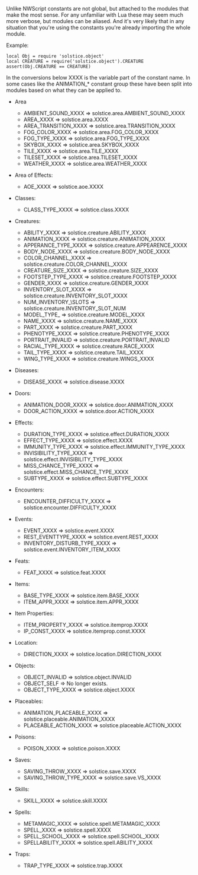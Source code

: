 Unlike NWScript constants are not global, but attached to the
modules that make the most sense.  For any unfamiliar with Lua these
may seem much more verbose, but modules can be aliased.  And it's very
likely that in any situation that you're using the constants you're
already importing the whole module.

Example:

    local Obj = require 'solstice.object'
	local CREATURE = require('solstice.object').CREATURE
	assert(Obj.CREATURE == CREATURE)

In the conversions below XXXX is the variable part of the constant
name.  In some cases like the ANIMATION\_* constant group these have
been split into modules based on what they can be applied to.

+ Area
  + AMBIENT\_SOUND\_XXXX => solstice.area.AMBIENT\_SOUND\_XXXX
  + AREA\_XXXX => solstice.area.XXXX
  + AREA\_TRANSITION\_XXXX => solstice.area.TRANSITION\_XXXX
  + FOG\_COLOR\_XXXX => solstice.area.FOG\_COLOR\_XXXX
  + FOG\_TYPE\_XXXX => solstice.area.FOG\_TYPE\_XXXX
  + SKYBOX\_XXXX => solstice.area.SKYBOX\_XXXX
  + TILE\_XXXX => solstice.area.TILE\_XXXX
  + TILESET\_XXXX => solstice.area.TILESET\_XXXX
  + WEATHER\_XXXX => solstice.area.WEATHER\_XXXX

+ Area of Effects:
  + AOE_XXXX => solstice.aoe.XXXX

+ Classes:
  + CLASS\_TYPE\_XXXX => solstice.class.XXXX

+ Creatures:
  + ABILITY\_XXXX => solstice.creature.ABILITY\_XXXX
  + ANIMATION\_XXXX => solstice.creature.ANIMATION\_XXXX
  + APPERANCE\_TYPE\_XXXX => solstice.creature.APPEARENCE\_XXXX
  + BODY\_NODE\_XXXX => solstice.creature.BODY\_NODE\_XXXX
  + COLOR\_CHANNEL\_XXXX => solstice.creature.COLOR\_CHANNEL\_XXXX
  + CREATURE\_SIZE\_XXXX => solstice.creature.SIZE\_XXXX
  + FOOTSTEP\_TYPE\_XXXX => solstice.creature.FOOTSTEP\_XXXX
  + GENDER\_XXXX => solstice.creature.GENDER\_XXXX
  + INVENTORY\_SLOT\_XXXX => solstice.creature.INVENTORY\_SLOT\_XXXX
  + NUM\_INVENTORY_\SLOTS => solstice.creature.INVENTORY\_SLOT\_NUM
  + MODEL\_TYPE\_ => solstice.creature.MODEL\_XXXX
  + NAME\_XXXX => solstice.creature.NAME\_XXXX
  + PART\_XXXX => solstice.creature.PART\_XXXX
  + PHENOTYPE\_XXXX => solstice.creature.PHENOTYPE\_XXXX
  + PORTRAIT\_INVALID => solstice.creature.PORTRAIT\_INVALID
  + RACIAL\_TYPE\_XXXX => solstice.creature.RACE\_XXXX
  + TAIL\_TYPE\_XXXX => solstice.creature.TAIL\_XXXX
  + WING\_TYPE\_XXXX => solstice.creature.WINGS\_XXXX

+ Diseases:
  + DISEASE\_XXXX => solstice.disease.XXXX

+ Doors:
  + ANIMATION\_DOOR\_XXXX => solstice.door.ANIMATION\_XXXX
  + DOOR\_ACTION\_XXXX => solstice.door.ACTION\_XXXX

+ Effects:
  + DURATION\_TYPE\_XXXX => solstice.effect.DURATION\_XXXX
  + EFFECT\_TYPE\_XXXX => solstice.effect.XXXX
  + IMMUNITY\_TYPE\_XXXX => solstice.effect.IMMUNITY\_TYPE\_XXXX
  + INVISIBILITY\_TYPE\_XXXX => solstice.effect.INVISIBILITY\_TYPE\_XXXX
  + MISS\_CHANCE\_TYPE\_XXXX => solstice.effect.MISS\_CHANCE\_TYPE\_XXXX
  + SUBTYPE\_XXXX => solstice.effect.SUBTYPE\_XXXX

+ Encounters:
  + ENCOUNTER\_DIFFICULTY\_XXXX => solstice.encounter.DIFFICULTY\_XXXX

+ Events:
  + EVENT\_XXXX => solstice.event.XXXX
  + REST\_EVENTTYPE\_XXXX => solstice.event.REST\_XXXX
  + INVENTORY\_DISTURB\_TYPE\_XXXX => solstice.event.INVENTORY\_ITEM\_XXXX

+ Feats:
  + FEAT\_XXXX => solstice.feat.XXXX
  
+ Items:
  + BASE\_TYPE\_XXXX => solstice.item.BASE\_XXXX
  + ITEM\_APPR\_XXXX => solstice.item.APPR\_XXXX

+ Item Properties:
  + ITEM\_PROPERTY\_XXXX => solstice.itemprop.XXXX
  + IP\_CONST\_XXXX => solstice.itemprop.const.XXXX

+ Location:
  + DIRECTION\_XXXX => solstice.location.DIRECTION\_XXXX

+ Objects:
  + OBJECT_INVALID => solstice.object.INVALID
  + OBJECT_SELF => No longer exists.
  + OBJECT\_TYPE\_XXXX => solstice.object.XXXX

+ Placeables:
  + ANIMATION\_PLACEABLE\_XXXX => solstice.placeable.ANIMATION\_XXXX
  + PLACEABLE\_ACTION\_XXXX => solstice.placeable.ACTION\_XXXX

+ Poisons:
  + POISON\_XXXX => solstice.poison.XXXX

+ Saves:
  + SAVING\_THROW\_XXXX => solstice.save.XXXX
  + SAVING\_THROW\_TYPE\_XXXX => solstice.save.VS\_XXXX

+ Skills:
  + SKILL\_XXXX => solstice.skill.XXXX
  
+ Spells:
  + METAMAGIC\_XXXX => solstice.spell.METAMAGIC\_XXXX
  + SPELL\_XXXX => solstice.spell.XXXX
  + SPELL\_SCHOOL\_XXXX => solstice.spell.SCHOOL\_XXXX
  + SPELLABILITY\_XXXX => solstice.spell.ABILITY\_XXXX

+ Traps:
  + TRAP\_TYPE\_XXXX => solstice.trap.XXXX
